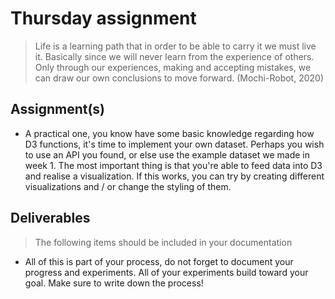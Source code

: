# Thursday assignment

> Life is a learning path that in order to be able to carry it we must live it. Basically since we will never learn from the experience of others. Only through our experiences, making and accepting mistakes, we can draw our own conclusions to move forward. (Mochi-Robot, 2020)

## Assignment(s)

 - A practical one, you know have some basic knowledge regarding how D3 functions, it's time to implement your own dataset. Perhaps you wish to use an API you found, or else use the example dataset we made in week 1. The most important thing is that you're able to feed data into D3 and realise a visualization. If this works, you can try by creating different visualizations and / or change the styling of them.

## Deliverables

> The following items should be included in your documentation

 - All of this is part of your process, do not forget to document your progress and experiments. All of your experiments build toward your goal. Make sure to write down the process!